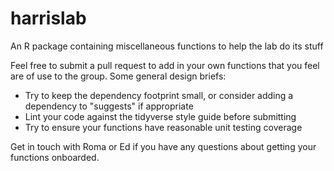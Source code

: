 # harrislab
An R package containing miscellaneous functions to help the lab do its stuff

Feel free to submit a pull request to add in your own functions that you feel are of use to the group.
Some general design briefs:
- Try to keep the dependency footprint small, or consider adding a dependency to "suggests" if appropriate
- Lint your code against the tidyverse style guide before submitting
- Try to ensure your functions have reasonable unit testing coverage

Get in touch with Roma or Ed if you have any questions about getting your functions onboarded.
